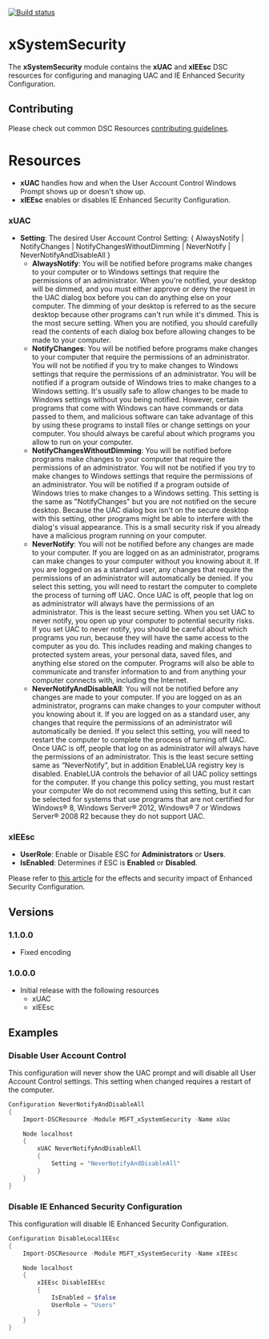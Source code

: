 ﻿[![Build status](https://ci.appveyor.com/api/projects/status/u3h1665qqneo98bh/branch/master?svg=true)](https://ci.appveyor.com/project/PowerShell/xsystemsecurity/branch/master)

# xSystemSecurity

The **xSystemSecurity** module contains the **xUAC** and **xIEEsc** DSC resources for configuring and managing UAC and IE Enhanced Security Configuration. 

## Contributing
Please check out common DSC Resources [contributing guidelines](https://github.com/PowerShell/DscResource.Kit/blob/master/CONTRIBUTING.md).


# Resources

* **xUAC** handles how and when the User Account Control Windows Prompt shows up or doesn't show up. 
* **xIEEsc** enables or disables IE Enhanced Security Configuration.

### xUAC

* **Setting**: The desired User Account Control Setting: { AlwaysNotify | NotifyChanges | NotifyChangesWithoutDimming | NeverNotify | NeverNotifyAndDisableAll }
    - **AlwaysNotify**: You will be notified before programs make changes to your computer or to Windows settings that require the permissions of an administrator.
    When you're notified, your desktop will be dimmed, and you must either approve or deny the request in the UAC dialog box before you can do anything else on your computer. 
    The dimming of your desktop is referred to as the secure desktop because other programs can't run while it's dimmed.
    This is the most secure setting.
    When you are notified, you should carefully read the contents of each dialog box before allowing changes to be made to your computer.
    - **NotifyChanges**: You will be notified before programs make changes to your computer that require the permissions of an administrator.
    You will not be notified if you try to make changes to Windows settings that require the permissions of an administrator.
    You will be notified if a program outside of Windows tries to make changes to a Windows setting.
    It's usually safe to allow changes to be made to Windows settings without you being notified. 
    However, certain programs that come with Windows can have commands or data passed to them, and malicious software can take advantage of this by using these programs to install files or change settings on your computer. 
    You should always be careful about which programs you allow to run on your computer.
    - **NotifyChangesWithoutDimming**: You will be notified before programs make changes to your computer that require the permissions of an administrator.
    You will not be notified if you try to make changes to Windows settings that require the permissions of an administrator.
    You will be notified if a program outside of Windows tries to make changes to a Windows setting.
    This setting is the same as "NotifyChanges" but you are not notified on the secure desktop.
    Because the UAC dialog box isn't on the secure desktop with this setting, other programs might be able to interfere with the dialog's visual appearance. 
    This is a small security risk if you already have a malicious program running on your computer.
    - **NeverNotify**: You will not be notified before any changes are made to your computer. 
    If you are logged on as an administrator, programs can make changes to your computer without you knowing about it.
    If you are logged on as a standard user, any changes that require the permissions of an administrator will automatically be denied.
    If you select this setting, you will need to restart the computer to complete the process of turning off UAC. 
    Once UAC is off, people that log on as administrator will always have the permissions of an administrator.
    This is the least secure setting. When you set UAC to never notify, you open up your computer to potential security risks.
    If you set UAC to never notify, you should be careful about which programs you run, because they will have the same access to the computer as you do. 
    This includes reading and making changes to protected system areas, your personal data, saved files, and anything else stored on the computer. 
    Programs will also be able to communicate and transfer information to and from anything your computer connects with, including the Internet.
    - **NeverNotifyAndDisableAll**: You will not be notified before any changes are made to your computer. 
    If you are logged on as an administrator, programs can make changes to your computer without you knowing about it.
    If you are logged on as a standard user, any changes that require the permissions of an administrator will automatically be denied.
    If you select this setting, you will need to restart the computer to complete the process of turning off UAC. 
    Once UAC is off, people that log on as administrator will always have the permissions of an administrator.
    This is the least secure setting same as “NeverNotify”, but in addition EnableLUA registry key is disabled.
    EnableLUA controls the behavior of all UAC policy settings for the computer. 
    If you change this policy setting, you must restart your computer
    We do not recommend using this setting, but it can be selected for systems that use programs that are not certified for Windows® 8, Windows Server® 2012, Windows® 7 or Windows Server® 2008 R2 because they do not support UAC.

### xIEEsc

* **UserRole**: Enable or Disable ESC for **Administrators** or **Users**.
* **IsEnabled**: Determines if ESC is **Enabled** or **Disabled**.

Please refer to [this article](http://technet.microsoft.com/en-us/library/dd883248(v=ws.10).aspx) for the effects and security impact of Enhanced Security Configuration. 


## Versions

### 1.1.0.0

* Fixed encoding

### 1.0.0.0

* Initial release with the following resources 
    - xUAC
    - xIEEsc 

## Examples
### Disable User Account Control 

This configuration will never show the UAC prompt and will disable all User Account Control settings. 
This setting when changed requires a restart of the computer.

```powershell
Configuration NeverNotifyAndDisableAll
{
    Import-DSCResource -Module MSFT_xSystemSecurity -Name xUac

    Node localhost
    {
        xUAC NeverNotifyAndDisableAll
        {
            Setting = "NeverNotifyAndDisableAll"
        }
    }
} 
```

### Disable IE Enhanced Security Configuration

This configuration will disable IE Enhanced Security Configuration. 

```powershell
Configuration DisableLocalIEEsc
{
    Import-DSCResource -Module MSFT_xSystemSecurity -Name xIEEsc

    Node localhost
    {
        xIEEsc DisableIEEsc
        {
            IsEnabled = $false
            UserRole = "Users"
        }
    }
}
```
